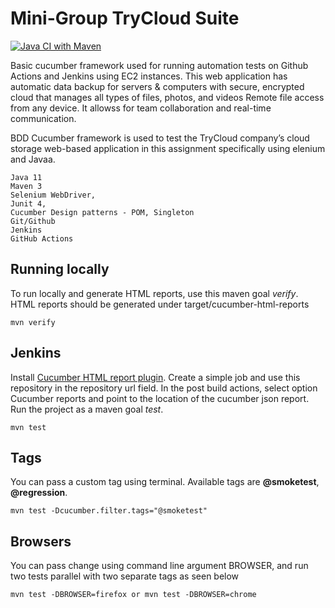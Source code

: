# Mini-Group TryCloud Suite

[![Java CI with Maven](https://github.com/fbada/TryCloud-Collaboration-MiniGroup/actions/workflows/maven.yml/badge.svg?branch=master)](https://github.com/fbada/TryCloud-Collaboration-MiniGroup/actions/workflows/maven.yml)



Basic cucumber framework used for running automation tests on Github Actions and Jenkins using EC2 instances.
This web application has automatic data backup for servers & computers with 
secure, encrypted cloud that manages all types of files, photos, and videos
Remote file access from any device. It allowss for team collaboration and real-time communication.

BDD Cucumber framework  is used to test the TryCloud company’s cloud storage web-based application in this assignment specifically using elenium and Javaa. 
```
Java 11
Maven 3
Selenium WebDriver, 
Junit 4, 
Cucumber Design patterns - POM, Singleton 
Git/Github
Jenkins
GitHub Actions
```
## Running locally
To run locally and generate HTML reports, use this maven goal *verify*. HTML reports should be generated under target/cucumber-html-reports
```
mvn verify
```

## Jenkins
Install [Cucumber HTML report plugin](https://plugins.jenkins.io/cucumber-reports). Create a simple job and use this repository in the repository url field. In the post build actions, select option Cucumber reports and point to the location of the cucumber json report. Run the project as a maven goal *test*.

```
mvn test
```
## Tags
You can pass a custom tag using terminal. Available tags are **@smoketest**, **@regression**. 

```
mvn test -Dcucumber.filter.tags="@smoketest"
```
## Browsers
You can pass change using command line argument BROWSER, and run two tests parallel with two separate tags as seen below
```
mvn test -DBROWSER=firefox or mvn test -DBROWSER=chrome
```
